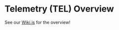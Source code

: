 # Telemetry (TEL) Overview
See our [Wiki.js](https://wiki.ubcsolar.com/subteams/embedded/system-overview) for the overview!